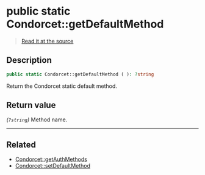 # public static Condorcet::getDefaultMethod

> [Read it at the source](https://github.com/julien-boudry/Condorcet/blob/master/src/Condorcet.php#L132)

## Description    

```php
public static Condorcet::getDefaultMethod ( ): ?string
```

Return the Condorcet static default method.


## Return value   

*(`?string`)* Method name.


---------------------------------------

## Related

* [Condorcet::getAuthMethods](/Docs/api-reference/Condorcet%20Class/Condorcet--getAuthMethods().md)    
* [Condorcet::setDefaultMethod](/Docs/api-reference/Condorcet%20Class/Condorcet--setDefaultMethod().md)    
